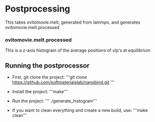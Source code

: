 # Postprocessing

This takes ovitomovie.melt, generated from lammps, and generates ovitomovie.melt.processed

### ovitomovie.melt.processed

This is a z-axis histogram of the average positions of vlp's at equilibrium

## Running the postprocessor

* First, git clone the project:
'''git clone https://github.com/softmaterialslab/nanobind.git '''

* Install the project:
'''make'''

* Run the project:
''' ./generate_histogram'''

* If you want to clean everything and create a new build, use:
'''make clean'''
